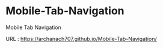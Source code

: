 # Mobile-Tab-Navigation
Mobile Tab Navigation

URL : https://archanach707.github.io/Mobile-Tab-Navigation/
